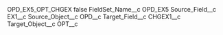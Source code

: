 <?xml version="1.0" encoding="UTF-8"?>
<CustomMetadata xmlns="http://soap.sforce.com/2006/04/metadata" xmlns:xsi="http://www.w3.org/2001/XMLSchema-instance" xmlns:xsd="http://www.w3.org/2001/XMLSchema">
    <label>OPD_EX5_OPT_CHGEX</label>
    <protected>false</protected>
    <values>
        <field>FieldSet_Name__c</field>
        <value xsi:type="xsd:string">OPD_EX5</value>
    </values>
    <values>
        <field>Source_Field__c</field>
        <value xsi:type="xsd:string">EX1__c</value>
    </values>
    <values>
        <field>Source_Object__c</field>
        <value xsi:type="xsd:string">OPD__c</value>
    </values>
    <values>
        <field>Target_Field__c</field>
        <value xsi:type="xsd:string">CHGEX1__c</value>
    </values>
    <values>
        <field>Target_Object__c</field>
        <value xsi:type="xsd:string">OPT__c</value>
    </values>
</CustomMetadata>

